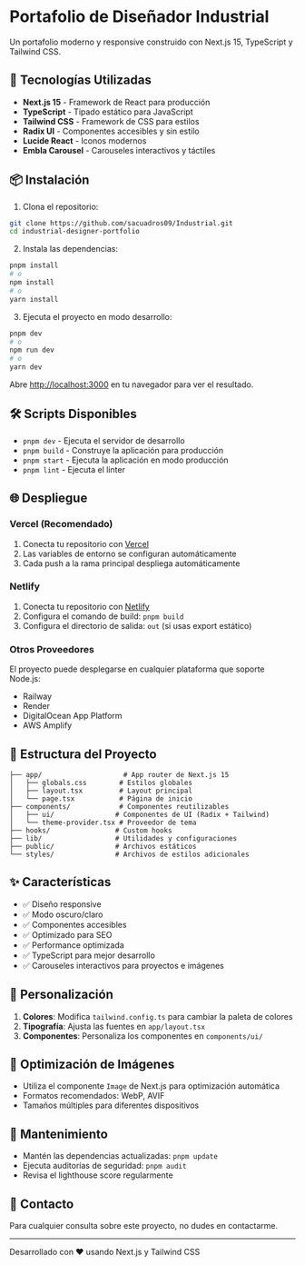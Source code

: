 # Portafolio de Diseñador Industrial

Un portafolio moderno y responsive construido con Next.js 15, TypeScript y Tailwind CSS.

## 🚀 Tecnologías Utilizadas

- **Next.js 15** - Framework de React para producción
- **TypeScript** - Tipado estático para JavaScript
- **Tailwind CSS** - Framework de CSS para estilos
- **Radix UI** - Componentes accesibles y sin estilo
- **Lucide React** - Iconos modernos
- **Embla Carousel** - Carouseles interactivos y táctiles

## 📦 Instalación

1. Clona el repositorio:

```bash
git clone https://github.com/sacuadros09/Industrial.git
cd industrial-designer-portfolio
```

2. Instala las dependencias:

```bash
pnpm install
# o
npm install
# o
yarn install
```

3. Ejecuta el proyecto en modo desarrollo:

```bash
pnpm dev
# o
npm run dev
# o
yarn dev
```

Abre [http://localhost:3000](http://localhost:3000) en tu navegador para ver el resultado.

## 🛠️ Scripts Disponibles

- `pnpm dev` - Ejecuta el servidor de desarrollo
- `pnpm build` - Construye la aplicación para producción
- `pnpm start` - Ejecuta la aplicación en modo producción
- `pnpm lint` - Ejecuta el linter

## 🌐 Despliegue

### Vercel (Recomendado)

1. Conecta tu repositorio con [Vercel](https://vercel.com)
2. Las variables de entorno se configuran automáticamente
3. Cada push a la rama principal despliega automáticamente

### Netlify

1. Conecta tu repositorio con [Netlify](https://netlify.com)
2. Configura el comando de build: `pnpm build`
3. Configura el directorio de salida: `out` (si usas export estático)

### Otros Proveedores

El proyecto puede desplegarse en cualquier plataforma que soporte Node.js:

- Railway
- Render
- DigitalOcean App Platform
- AWS Amplify

## 📂 Estructura del Proyecto

```
├── app/                    # App router de Next.js 15
│   ├── globals.css        # Estilos globales
│   ├── layout.tsx         # Layout principal
│   └── page.tsx           # Página de inicio
├── components/            # Componentes reutilizables
│   ├── ui/               # Componentes de UI (Radix + Tailwind)
│   └── theme-provider.tsx # Proveedor de tema
├── hooks/                # Custom hooks
├── lib/                  # Utilidades y configuraciones
├── public/               # Archivos estáticos
└── styles/               # Archivos de estilos adicionales
```

## ✨ Características

- ✅ Diseño responsive
- ✅ Modo oscuro/claro
- ✅ Componentes accesibles
- ✅ Optimizado para SEO
- ✅ Performance optimizada
- ✅ TypeScript para mejor desarrollo
- ✅ Carouseles interactivos para proyectos e imágenes

## 🎨 Personalización

1. **Colores**: Modifica `tailwind.config.ts` para cambiar la paleta de colores
2. **Tipografía**: Ajusta las fuentes en `app/layout.tsx`
3. **Componentes**: Personaliza los componentes en `components/ui/`

## 📸 Optimización de Imágenes

- Utiliza el componente `Image` de Next.js para optimización automática
- Formatos recomendados: WebP, AVIF
- Tamaños múltiples para diferentes dispositivos

## 🔧 Mantenimiento

- Mantén las dependencias actualizadas: `pnpm update`
- Ejecuta auditorías de seguridad: `pnpm audit`
- Revisa el lighthouse score regularmente

## 📧 Contacto

Para cualquier consulta sobre este proyecto, no dudes en contactarme.

---

Desarrollado con ❤️ usando Next.js y Tailwind CSS
